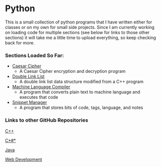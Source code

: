 # Python

This is a small collection of python programs that I have written either for classes or on my own for small side projects.
Since I am currently working on loading code for multiple sections (see below for links to those other sections) it will
take me a little time to upload everything, so keep checking back for more.

### Sections Loaded So Far:

  * [Caesar Cipher](/caesarcipher)
    * A Caesar Cipher encryption and decryption program
  * [Double Link List](/dblLink)
    * A double link list data structure modified from a C++ program
  * [Machine Language Compiler](/compiler)
    * A program that converts plain text to machine language and executes that code
  * [Snippet Manager](/snippetMgr)
    * A program that stores bits of code, tags, language, and notes

### Links to other GitHub Repositories

[C++](https://github.com/seanhayes13/cplusplus)

[C*#*](https://github.com/seanhayes13/csharp)

[Java](https://github.com/seanhayes13/java)

[Web Development](https://github.com/seanhayes13/webdev)
